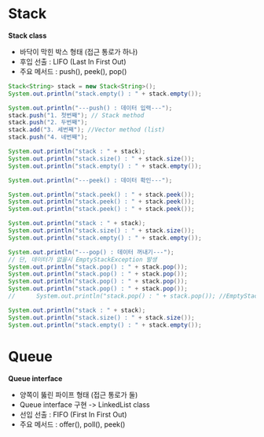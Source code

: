# Stack

**Stack class**

 - 바닥이 막힌 박스 형태 (접근 통로가 하나)
 - 후입 선출 : LIFO (Last In First Out)
 - 주요 메서드 : push(), peek(), pop()

```java
Stack<String> stack = new Stack<String>();
System.out.println("stack.empty() : " + stack.empty());

System.out.println("---push() : 데이터 입력---");
stack.push("1. 첫번째"); // Stack method 
stack.push("2. 두번째");
stack.add("3. 세번째"); //Vector method (list)
stack.push("4. 네번째"); 

System.out.println("stack : " + stack);
System.out.println("stack.size() : " + stack.size());
System.out.println("stack.empty() : " + stack.empty());

System.out.println("---peek() : 데이터 확인---");

System.out.println("stack.peek() : " + stack.peek());
System.out.println("stack.peek() : " + stack.peek());
System.out.println("stack.peek() : " + stack.peek());

System.out.println("stack : " + stack);
System.out.println("stack.size() : " + stack.size());
System.out.println("stack.empty() : " + stack.empty());

System.out.println("---pop() : 데이터 꺼내기---");
// 단, 데이터가 없을시 EmptyStackException 발생
System.out.println("stack.pop() : " + stack.pop());
System.out.println("stack.pop() : " + stack.pop());
System.out.println("stack.pop() : " + stack.pop());
System.out.println("stack.pop() : " + stack.pop());
//		System.out.println("stack.pop() : " + stack.pop()); //EmptyStackException

System.out.println("stack : " + stack);
System.out.println("stack.size() : " + stack.size());
System.out.println("stack.empty() : " + stack.empty());
```







# Queue

**Queue interface**

 - 양쪽이 뚫린 파이프 형태 (접근 통로가 둘)
 - Queue interface 구현 -> LinkedList class
 - 선입 선출 : FIFO (First In First Out)
 - 주요 메서드 : offer(), poll(), peek()
